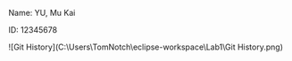 
Name: YU, Mu Kai

ID: 12345678

![Git History](C:\Users\TomNotch\eclipse-workspace\Lab1\Git History.png)